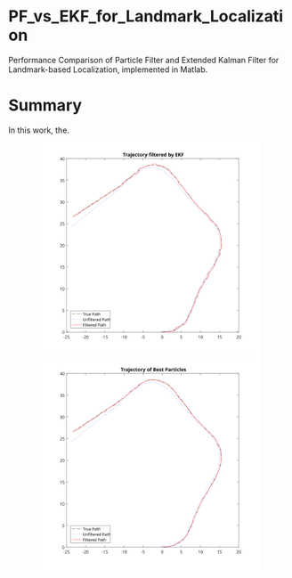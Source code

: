 # PF_vs_EKF_for_Landmark_Localization
Performance Comparison of Particle Filter and Extended Kalman Filter for Landmark-based Localization, implemented in Matlab.

# Summary
In this work, the.
<p align="center">
  <img src="ekf.svg" width="400" alt="accessibility text">
  <img src="pf_best.svg" width="400" alt="accessibility text">
</p>
